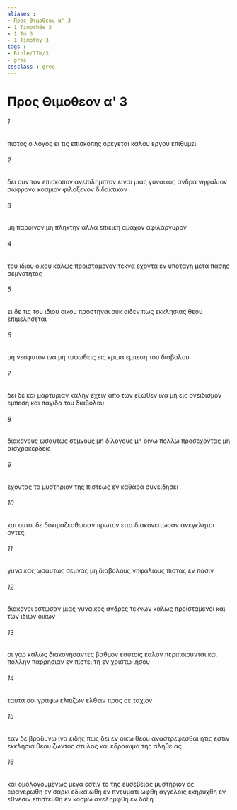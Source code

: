 ```yaml
---
aliases : 
- Προς Θιμοθεον α' 3
- 1 Timothée 3
- 1 Tm 3
- 1 Timothy 3
tags : 
- Bible/1Tm/3
- grec
cssclass : grec
---
```


# Προς Θιμοθεον α' 3

###### 1
πιστος ο λογος ει τις επισκοπης ορεγεται καλου εργου επιθυμει
###### 2
δει ουν τον επισκοπον ανεπιλημπτον ειναι μιας γυναικος ανδρα νηφαλιον σωφρονα κοσμιον φιλοξενον διδακτικον
###### 3
μη παροινον μη πληκτην αλλα επιεικη αμαχον αφιλαργυρον
###### 4
του ιδιου οικου καλως προισταμενον τεκνα εχοντα εν υποταγη μετα πασης σεμνοτητος
###### 5
ει δε τις του ιδιου οικου προστηναι ουκ οιδεν πως εκκλησιας θεου επιμελησεται
###### 6
μη νεοφυτον ινα μη τυφωθεις εις κριμα εμπεση του διαβολου
###### 7
δει δε και μαρτυριαν καλην εχειν απο των εξωθεν ινα μη εις ονειδισμον εμπεση και παγιδα του διαβολου
###### 8
διακονους ωσαυτως σεμνους μη διλογους μη οινω πολλω προσεχοντας μη αισχροκερδεις
###### 9
εχοντας το μυστηριον της πιστεως εν καθαρα συνειδησει
###### 10
και ουτοι δε δοκιμαζεσθωσαν πρωτον ειτα διακονειτωσαν ανεγκλητοι οντες
###### 11
γυναικας ωσαυτως σεμνας μη διαβολους νηφαλιους πιστας εν πασιν
###### 12
διακονοι εστωσαν μιας γυναικος ανδρες τεκνων καλως προισταμενοι και των ιδιων οικων
###### 13
οι γαρ καλως διακονησαντες βαθμον εαυτοις καλον περιποιουνται και πολλην παρρησιαν εν πιστει τη εν χριστω ιησου
###### 14
ταυτα σοι γραφω ελπιζων ελθειν προς σε ταχιον
###### 15
εαν δε βραδυνω ινα ειδης πως δει εν οικω θεου αναστρεφεσθαι ητις εστιν εκκλησια θεου ζωντος στυλος και εδραιωμα της αληθειας
###### 16
και ομολογουμενως μεγα εστιν το της ευσεβειας μυστηριον ος εφανερωθη εν σαρκι εδικαιωθη εν πνευματι ωφθη αγγελοις εκηρυχθη εν εθνεσιν επιστευθη εν κοσμω ανελημφθη εν δοξη
